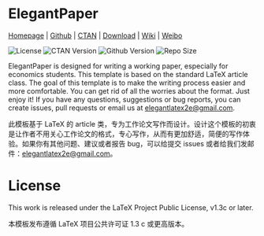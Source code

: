 <!-- Author: Dongsheng Deng -->
<!-- Email: ddswhu@outlook.com -->

# ElegantPaper

[Homepage](https://elegantlatex.org/) | [Github](https://github.com/ElegantLaTeX/ElegantPaper) | [CTAN](https://ctan.org/pkg/elegantpaper) | [Download](https://github.com/ElegantLaTeX/ElegantPaper/releases) | [Wiki](https://github.com/ElegantLaTeX/ElegantPaper/wiki) | [Weibo](https://weibo.com/elegantlatex)

![License](https://img.shields.io/ctan/l/elegantpaper.svg)
![CTAN Version](https://img.shields.io/ctan/v/elegantpaper.svg)
![Github Version](https://img.shields.io/github/release/ElegantLaTeX/ElegantPaper.svg)
![Repo Size](https://img.shields.io/github/repo-size/ElegantLaTeX/ElegantPaper.svg)

ElegantPaper is designed for writing a working paper, especially for economics students. This template is based on the standard LaTeX article class. The goal of this template is to make the writing process easier and more comfortable. You can get rid of all the worries about the format. Just enjoy it! If you have any questions, suggestions or bug reports, you can create issues, pull requests or email us at elegantlatex2e@gmail.com.


此模板基于 LaTeX 的 article 类，专为工作论文写作而设计。设计这个模板的初衷是让作者不用关心工作论文的格式，专心写作，从而有更加舒适，简便的写作体验。如果你有其他问题、建议或者报告 bug，可以给提交 issues 或者给我们发邮件：elegantlatex2e@gmail.com。

# License

This work is released under the LaTeX Project Public License, v1.3c or later. 

本模板发布遵循 LaTeX 项目公共许可证 1.3 c 或更高版本。 
